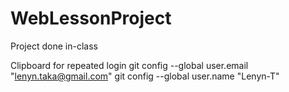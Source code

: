 # WebLessonProject
Project done in-class

Clipboard for repeated login
git config --global user.email "lenyn.taka@gmail.com"
git config --global user.name "Lenyn-T"
